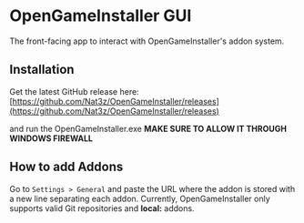 # OpenGameInstaller GUI
The front-facing app to interact with OpenGameInstaller's addon system.

## Installation
Get the latest GitHub release here:
[https://github.com/Nat3z/OpenGameInstaller/releases](https://github.com/Nat3z/OpenGameInstaller/releases)

and run the OpenGameInstaller.exe **MAKE SURE TO ALLOW IT THROUGH WINDOWS FIREWALL**
## How to add Addons
Go to `Settings > General` and paste the URL where the addon is stored with a new line separating each addon. Currently, OpenGameInstaller only supports valid Git repositories and **local:** addons.